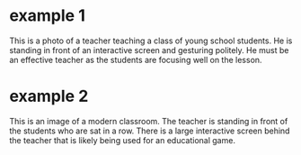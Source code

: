 # example 1

This is a photo of a teacher teaching a class of young school students. He is standing in front of an interactive screen and gesturing politely. He must be an effective teacher as the students are focusing well on the lesson.

# example 2

This is an image of a modern classroom.
The teacher is standing in front of the students who are sat in a row.
There is a large interactive screen behind the teacher that is likely being used for an educational game.
